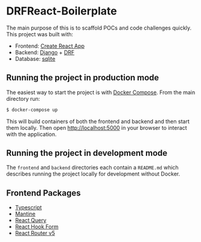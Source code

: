 # DRFReact-Boilerplate

The main purpose of this is to scaffold POCs and code challenges quickly. This project was built with:

- Frontend: [Create React App](https://github.com/facebook/create-react-app)
- Backend: [Django](https://www.djangoproject.com/) + [DRF](https://www.django-rest-framework.org/)
- Database: [sqlite](https://sqlite.org/index.html)

## Running the project in production mode

The easiest way to start the project is with [Docker Compose](https://docs.docker.com/compose/install/). From the main directory run:

```bash
$ docker-compose up
```

This will build containers of both the frontend and backend and then start them locally. Then open [http://localhost:5000](http://localhost:5000) in your browser to interact with the application.

## Running the project in development mode
The `frontend` and `backend` directories each contain a `README.md` which describes running the project locally for development without Docker.


## Frontend Packages
- [Typescript](https://www.typescriptlang.org/)
- [Mantine](https://mantine.dev/pages/getting-started/)
- [React Query](https://react-query-v3.tanstack.com/)
- [React Hook Form](https://react-hook-form.com/)
- [React Router v5](https://v5.reactrouter.com/web/guides/quick-start)
